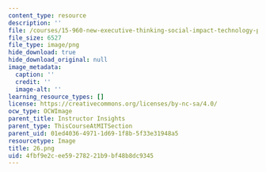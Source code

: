 ```yaml
---
content_type: resource
description: ''
file: /courses/15-960-new-executive-thinking-social-impact-technology-projects-fall-2017-spring-2018/4fbf9e2cee59278221b9bf48b8dc9345_26.png
file_size: 6527
file_type: image/png
hide_download: true
hide_download_original: null
image_metadata:
  caption: ''
  credit: ''
  image-alt: ''
learning_resource_types: []
license: https://creativecommons.org/licenses/by-nc-sa/4.0/
ocw_type: OCWImage
parent_title: Instructor Insights
parent_type: ThisCourseAtMITSection
parent_uid: 01ed4036-4971-1d69-1f8b-5f33e31948a5
resourcetype: Image
title: 26.png
uid: 4fbf9e2c-ee59-2782-21b9-bf48b8dc9345
---
```

